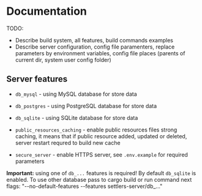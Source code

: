 # Documentation

TODO:
- Describe build system, all features, build commands examples
- Describe server configuration, config file paramenters, replace parameters by environment variables, config file places (parents of current dir, system user config folder)

## Server features

- `db_mysql` - using MySQL database for store data

- `db_postgres` - using PostgreSQL database for store data

- `db_sqlite` - using SQLite database for store data

- `public_resources_caching` - enable public resources files strong caching, it means that if public resource added, updated or deleted, server restart requred to build new cache

- `secure_server` - enable HTTPS server, see `.env.example` for required parameters

**Important:** using one of `db_...` features is required! By default `db_sqlite` is enabled. To use other database pass to cargo build or run command next flags: "--no-default-features --features settlers-server/db_..."